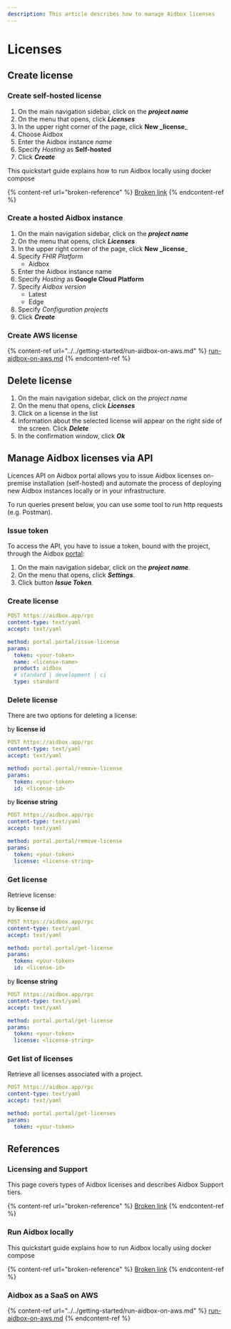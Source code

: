 ```yaml
---
description: This article describes how to manage Aidbox licenses
---
```


# Licenses

## Create license

### Create self-hosted license

1. On the main navigation sidebar, click on the _**project name**_
2. On the menu that opens, click _**Licenses**_
3. In the upper right corner of the page, click **New \_license**\_
4. Choose Aidbox
5. Enter the Aidbox instance _name_
6. Specify _Hosting_ as **Self-hosted**
7. Click _**Create**_

This quickstart guide explains how to run Aidbox locally using docker compose

{% content-ref url="broken-reference" %}
[Broken link](broken-reference)
{% endcontent-ref %}

### Create a hosted Aidbox instance

1. On the main navigation sidebar, click on the _**project name**_
2. On the menu that opens, click _**Licenses**_
3. In the upper right corner of the page, click **New \_license**\_
4. Specify _FHIR Platform_
   * Aidbox
5. Enter the Aidbox instance name
6. Specify _Hosting_ as **Google Cloud Platform**
7. Specify _Aidbox version_
   * Latest
   * Edge
8. Specify _Сonfiguration projects_
9. Click _**Create**_

### Create AWS license

{% content-ref url="../../getting-started/run-aidbox-on-aws.md" %}
[run-aidbox-on-aws.md](../../getting-started/run-aidbox-on-aws.md)
{% endcontent-ref %}

## Delete license

1. On the main navigation sidebar, click on the _project name_
2. On the menu that opens, click _**Licenses**_
3. Click on a license in the list
4. Information about the selected license will appear on the right side of the screen. Click _**Delete**_
5. In the confirmation window, click _**Ok**_

## Manage Aidbox licenses via API

Licences API on Aidbox portal allows you to issue Aidbox licenses on-premise installation (self-hosted) and automate the process of deploying new Aidbox instances locally or in your infrastructure.

To run queries present below, you can use some tool to run http requests (e.g. Postman).

### Issue token

To access the API, you have to issue a token, bound with the project, through the Aidbox [portal](https://aidbox.app/):

1. On the main navigation sidebar, click on the _**project name**_.
2. On the menu that opens, click _**Settings**_.
3. Click button _**Issue Token**._

### Create license

```yaml
POST https://aidbox.app/rpc
content-type: text/yaml
accept: text/yaml

method: portal.portal/issue-license
params: 
  token: <your-token>
  name: <license-name>
  product: aidbox 
  # standard | development | ci
  type: standard
```

### Delete license

There are two options for deleting a license:

by **license id**

```yaml
POST https://aidbox.app/rpc
content-type: text/yaml
accept: text/yaml

method: portal.portal/remove-license
params: 
  token: <your-token>
  id: <license-id>
```

by **license string**

```yaml
POST https://aidbox.app/rpc
content-type: text/yaml
accept: text/yaml

method: portal.portal/remove-license
params: 
  token: <your-token>
  license: <license-string>
```

### Get license

Retrieve license:

by **license id**

```yaml
POST https://aidbox.app/rpc
content-type: text/yaml
accept: text/yaml

method: portal.portal/get-license
params: 
  token: <your-token>
  id: <license-id>
```

by **license string**

```yaml
POST https://aidbox.app/rpc
content-type: text/yaml
accept: text/yaml

method: portal.portal/get-license
params: 
  token: <your-token>
  license: <license-string>
```

### Get list of licenses

Retrieve all licenses associated with a project.

```yaml
POST https://aidbox.app/rpc
content-type: text/yaml
accept: text/yaml

method: portal.portal/get-licenses
params: 
  token: <your-token>
```

## References

### Licensing and Support

This page covers types of Aidbox licenses and describes Aidbox Support tiers.

{% content-ref url="broken-reference" %}
[Broken link](broken-reference)
{% endcontent-ref %}

### Run Aidbox locally

This quickstart guide explains how to run Aidbox locally using docker compose

{% content-ref url="broken-reference" %}
[Broken link](broken-reference)
{% endcontent-ref %}

### Aidbox as a SaaS on AWS

{% content-ref url="../../getting-started/run-aidbox-on-aws.md" %}
[run-aidbox-on-aws.md](../../getting-started/run-aidbox-on-aws.md)
{% endcontent-ref %}
